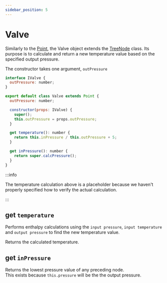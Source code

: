 ```yaml
---
sidebar_position: 5
---
```


# Valve

Similarly to the [Point](/docs/model/Point), the Valve object extends the [TreeNode](/docs/model/TreeNode) class. Its purpose is to calculate and return a new temperature value based on the specified output pressure.

The constructor takes one argument, `outPressure`

```js
interface IValve {
  outPressure: number;
}

export default class Valve extends Point {
  outPressure: number;

  constructor(props: IValve) {
    super();
    this.outPressure = props.outPressure;
  }

  get temperature(): number {
    return this.inPressure / this.outPressure + 5;
  }

  get inPressure(): number {
    return super.calcPressure();
  }
}
```

:::info

The temperature calculation above is a placeholder because we haven't properly specified how to verify the actual calculation.

:::

## get `temperature`

Performs enthalpy calculations using the `input pressure`, `input temperature` and `output pressure` to find the new temperature value.

Returns the calculated temperature.

## get `inPressure`

Returns the lowest pressure value of any preceding node.  
This exists because `this.pressure` will be the the output pressure.
